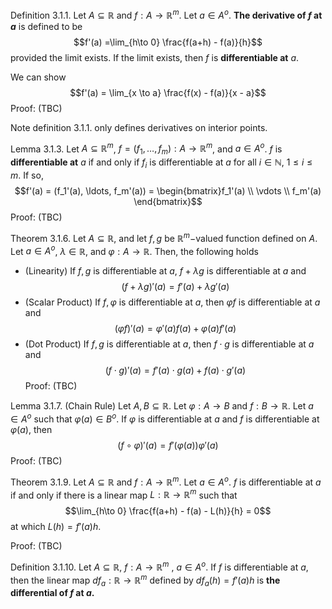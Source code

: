 Definition 3.1.1.
Let $A\subseteq \mathbb{R}$ and $f : A \to \mathbb{R}^m$. Let $a \in A^o$. **The derivative of $f$ at $a$** is defined to be  $$f'(a)  =\lim_{h\to 0} \frac{f(a+h) - f(a)}{h}$$
provided the limit exists. If the limit exists, then $f$ is **differentiable at** $a$.

We can show $$f'(a) = \lim_{x \to a} \frac{f(x) - f(a)}{x - a}$$
Proof:
	(TBC)

Note definition 3.1.1. only defines derivatives on interior points.

Lemma 3.1.3.
Let $A\subseteq \mathbb{R}^m$, $f = (f_1, \ldots, f_m) : A \to \mathbb{R}^m$, and $a\in A^o$. $f$ is **differentiable at** $a$ if and only if $f_i$ is differentiable at $a$ for all $i \in \mathbb{N}$, $1\le i \le m$. If so, $$f'(a) = (f_1'(a), \ldots, f_m'(a)) = \begin{bmatrix}f_1'(a) \\ \vdots \\ f_m'(a) \end{bmatrix}$$
Proof:
	(TBC)

Theorem 3.1.6.
Let $A\subseteq\mathbb{R}$, and let $f, g$ be $\mathbb{R}^m-$valued function defined on $A$.  Let $a\in A^o$, $\lambda\in\mathbb{R}$, and $\varphi : A \to \mathbb{R}$. Then, the following holds
- (Linearity) If $f,g$ is differentiable at $a$, $f + \lambda g$ is differentiable at $a$ and $$(f+\lambda g)'(a) = f'(a) + \lambda g'(a)$$
- (Scalar Product) If $f, \varphi$ is differentiable at $a$, then $\varphi f$ is differentiable at $a$ and $$(\varphi f)'(a) = \varphi'(a)f(a) + \varphi(a)f'(a)$$
- (Dot Product) If $f, g$ is differentiable at $a$, then $f \cdot g$ is differentiable at $a$ and $$(f\cdot g)'(a) = f'(a)\cdot g(a) + f(a)\cdot g'(a)$$
Proof:
	(TBC)

Lemma 3.1.7. (Chain Rule)
Let $A, B \subseteq \mathbb{R}$. Let $\varphi : A \to B$ and $f : B \to \mathbb{R}$. Let $a \in A^o$ such that $\varphi(a) \in B^o$. If $\varphi$ is differentiable at $a$ and $f$ is differentiable at $\varphi(a)$, then $$(f \circ \varphi)'(a) = f'(\varphi(a))\varphi'(a)$$
Proof:
	(TBC)

Theorem 3.1.9.
Let $A\subseteq \mathbb{R}$ and $f : A \to \mathbb{R}^m$. Let $a \in A^o$. $f$ is differentiable at $a$ if and only if there is a linear map $L : \mathbb{R} \to \mathbb{R}^m$ such that $$\lim_{h\to 0} \frac{f(a+h) - f(a) - L(h)}{h} = 0$$
at which $L(h) = f'(a) h$. 

Proof:
	(TBC)

Definition 3.1.10.
Let $A\subseteq \mathbb{R}$, $f: A \to \mathbb{R}^m$ , $a \in A^o$. If $f$ is differentiable at $a$, then the linear map $df_a : \mathbb{R} \to \mathbb{R}^m$ defined by $df_a(h) = f'(a) h$ is **the differential of $f$ at $a$.**



